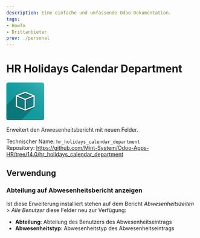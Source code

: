 ```yaml
---
description: Eine einfache und umfassende Odoo-Dokumentation.
tags:
- HowTo
- Drittanbieter
prev: ./personal
---
```

# HR Holidays Calendar Department
![icon_oms_box](assets/icon_oms_box.png)

Erweitert den Anwesenheitsbericht mit neuen Felder.

Technischer Name: `hr_holidays_calendar_department`\
Repository: <https://github.com/Mint-System/Odoo-Apps-HR/tree/14.0/hr_holidays_calendar_department>

## Verwendung

### Abteilung auf Abwesenheitsbericht anzeigen

Ist diese Erweiterung installiert stehen auf dem Bericht *Abwesenheitszeiten > Alle Benutzer* diese Felder neu zur Verfügung:

* **Abteilung**: Abteilung des Benutzers des Abwesenheitseintrags
* **Abwesenheitstyp**: Abwesenheitstyp des Abwesenheitseintrags